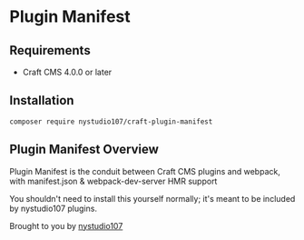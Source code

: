 # Plugin Manifest

## Requirements

* Craft CMS 4.0.0 or later

## Installation

```
composer require nystudio107/craft-plugin-manifest
```

## Plugin Manifest Overview

Plugin Manifest is the conduit between Craft CMS plugins and webpack, with manifest.json & webpack-dev-server HMR support

You shouldn't need to install this yourself normally; it's meant to be included by nystudio107 plugins.

Brought to you by [nystudio107](https://nystudio107.com)
